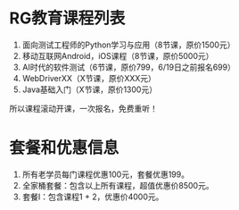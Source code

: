 # RG教育课程列表
1. 面向测试工程师的Python学习与应用（8节课，原价1500元）
2. 移动互联网Android，iOS课程（8节课，原价5000元）
3. AI时代的软件测试（6节课，原价799，6/19日之前报名699）
4. WebDriverXX（X节课，原价XXX元）
5. Java基础入门（X节课，原价1300元）

所以课程滚动开课，一次报名，免费重听！

# 套餐和优惠信息
1. 所有老学员每门课程优惠100元，套餐优惠199。
2. 全家桶套餐：包含以上所有课程，超值优惠价8500元。
3. 套餐I：包含课程1 + 2，优惠价4000元。
